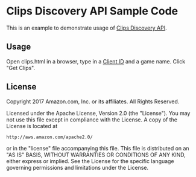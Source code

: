 # Clips Discovery API Sample Code

This is an example to demonstrate usage of [Clips Discovery API](https://dev.twitch.tv/docs/v5/guides/clips-discovery/).

## Usage

Open clips.html in a browser, type in a [Client ID](https://dev.twitch.tv/docs/v5/guides/using-the-twitch-api/) and a game name. Click "Get Clips".

## License

Copyright 2017 Amazon.com, Inc. or its affiliates. All Rights Reserved.

Licensed under the Apache License, Version 2.0 (the "License"). You may not use this file except in compliance with the License. A copy of the License is located at

    http://aws.amazon.com/apache2.0/

or in the "license" file accompanying this file. This file is distributed on an "AS IS" BASIS, WITHOUT WARRANTIES OR CONDITIONS OF ANY KIND, either express or implied. See the License for the specific language governing permissions and limitations under the License. 